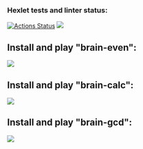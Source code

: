 ### Hexlet tests and linter status:
[![Actions Status](https://github.com/kiruspapirus/php-project-45/actions/workflows/hexlet-check.yml/badge.svg)](https://github.com/kiruspapirus/php-project-45/actions)
<a href="https://codeclimate.com/github/kiruspapirus/php-project-45/maintainability"><img src="https://api.codeclimate.com/v1/badges/92cc7437f3bd888763ec/maintainability" /></a>
<h2>Install and play "brain-even":</h2>
<a href="https://asciinema.org/a/3svnsLm5MbUCYB1Zj4nJqANEn" target="_blank"><img src="https://asciinema.org/a/3svnsLm5MbUCYB1Zj4nJqANEn.svg" /></a>
<h2>Install and play "brain-calc":</h2>
<a href="https://asciinema.org/a/Kpfly2PhSvJNbr60HSCkSOLvx" target="_blank"><img src="https://asciinema.org/a/Kpfly2PhSvJNbr60HSCkSOLvx.svg" /></a>
<h2>Install and play "brain-gcd":</h2>
<a href="https://asciinema.org/a/9Z7RqzvmwADhI2SQKcRbUEQCE" target="_blank"><img src="https://asciinema.org/a/9Z7RqzvmwADhI2SQKcRbUEQCE.svg" /></a>
